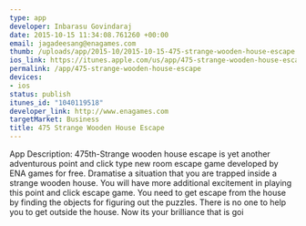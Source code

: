 ```yaml
--- 
type: app
developer: Inbarasu Govindaraj
date: 2015-10-15 11:34:08.761260 +00:00
email: jagadeesang@enagames.com
thumb: /uploads/app/2015-10/2015-10-15-475-strange-wooden-house-escape.png
ios_link: https://itunes.apple.com/us/app/475-strange-wooden-house-escape/id1040119518?mt=8
permalink: /app/475-strange-wooden-house-escape
devices: 
- ios
status: publish
itunes_id: "1040119518"
developer_link: http://www.enagames.com
targetMarket: Business
title: 475 Strange Wooden House Escape
---
```


App  Description:
     475th-Strange wooden house escape is yet another adventurous point and click type new room escape game developed by ENA games for free. Dramatise a situation that you are trapped inside a strange wooden house. You will have more additional excitement in playing this point and click escape game. You need to get escape from the house by finding the objects for figuring out the puzzles. There is no one to help you to get outside the house. Now its your brilliance that is goi
